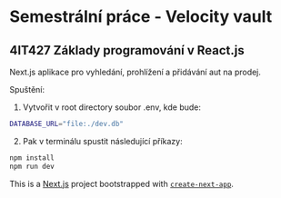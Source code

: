 # Semestrální práce - Velocity vault

## 4IT427 Základy programování v React.js

Next.js aplikace pro vyhledání, prohlížení a přidávání aut na prodej.

Spuštění:

1. Vytvořit v root directory soubor .env, kde bude:

```bash
DATABASE_URL="file:./dev.db"
```

2. Pak v terminálu spustit následující příkazy:

```bash
npm install
npm run dev
```

This is a [Next.js](https://nextjs.org/) project bootstrapped with [`create-next-app`](https://github.com/vercel/next.js/tree/canary/packages/create-next-app).
